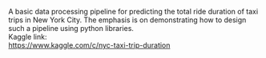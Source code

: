 A basic data processing pipeline for predicting the total ride duration of taxi trips in New York City. The emphasis is on demonstrating
how to design such a pipeline using python libraries.  
Kaggle link:  
https://www.kaggle.com/c/nyc-taxi-trip-duration
